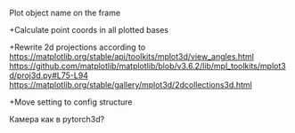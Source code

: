 Plot object name on the frame

+Calculate point coords in all plotted bases

+Rewrite 2d projections according to
https://matplotlib.org/stable/api/toolkits/mplot3d/view_angles.html
https://github.com/matplotlib/matplotlib/blob/v3.6.2/lib/mpl_toolkits/mplot3d/proj3d.py#L75-L94
https://matplotlib.org/stable/gallery/mplot3d/2dcollections3d.html

+Move setting to config structure

Камера как в pytorch3d?
